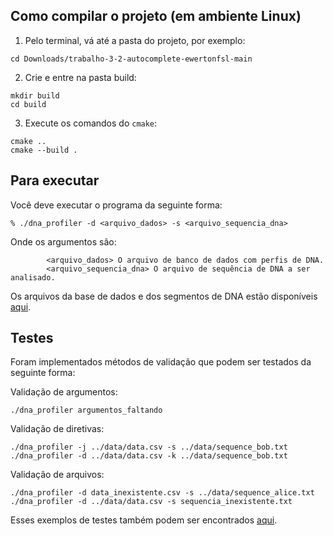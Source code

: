 ## Como compilar o projeto (em ambiente Linux)
1. Pelo terminal, vá até a pasta do projeto, por exemplo:
```
cd Downloads/trabalho-3-2-autocomplete-ewertonfsl-main
```
2. Crie e entre na pasta build:
```
mkdir build
cd build
```
3. Execute os comandos do `cmake`:
```
cmake ..
cmake --build .
```
## Para executar
Você deve executar o programa da seguinte forma:
```
% ./dna_profiler -d <arquivo_dados> -s <arquivo_sequencia_dna>
```
Onde os argumentos são:

```
        <arquivo_dados> O arquivo de banco de dados com perfis de DNA.
        <arquivo_sequencia_dna> O arquivo de sequência de DNA a ser analisado.
```

Os arquivos da base de dados e dos segmentos de DNA estão disponíveis [aqui](data).

## Testes

Foram implementados métodos de validação que podem ser testados da seguinte forma:

Validação de argumentos:
```
./dna_profiler argumentos_faltando
```

Validação de diretivas:
```
./dna_profiler -j ../data/data.csv -s ../data/sequence_bob.txt
./dna_profiler -d ../data/data.csv -k ../data/sequence_bob.txt
```

Validação de arquivos:
```
./dna_profiler -d data_inexistente.csv -s ../data/sequence_alice.txt
./dna_profiler -d ../data/data.csv -s sequencia_inexistente.txt
```

Esses exemplos de testes também podem ser encontrados [aqui](data/testes.txt).
